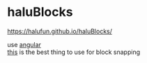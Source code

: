 # haluBlocks
https://halufun.github.io/haluBlocks/

use [angular](https://material.angular.io/cdk/drag-drop/overview)<br>
[this](https://material.angular.io/cdk/drag-drop/overview#cdk-drag-drop-connected-sorting) is the best thing to use for block snapping

